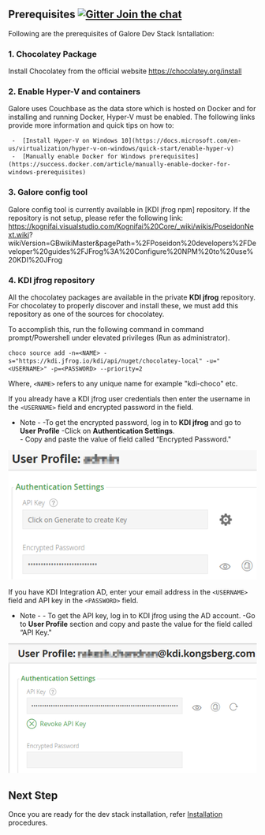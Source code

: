 ## Prerequisites [![Gitter Join the chat](https://badges.gitter.im/Join%20Chat.svg)](https://gitter.im/kognifai/Lobby)

Following are the prerequisites of Galore Dev Stack Isntallation:
### 1. Chocolatey Package ###
Install Chocolatey from the official website https://chocolatey.org/install

### 2.	Enable Hyper-V and containers ###
Galore uses Couchbase as the data store which is hosted on Docker and for installing and running Docker, Hyper-V must be enabled. 
The following links provide more information and quick tips on how to:

     -  [Install Hyper-V on Windows 10](https://docs.microsoft.com/en-us/virtualization/hyper-v-on-windows/quick-start/enable-hyper-v)
     -  [Manually enable Docker for Windows prerequisites](https://success.docker.com/article/manually-enable-docker-for-windows-prerequisites)

### 3. Galore config tool ###
Galore config tool is currently available in [KDI jfrog npm] repository. If the repository is not setup, please refer the following     link:
    https://kognifai.visualstudio.com/Kognifai%20Core/_wiki/wikis/PoseidonNext.wiki?         wikiVersion=GBwikiMaster&pagePath=%2FPoseidon%20developers%2FDeveloper%20guides%2FJFrog%3A%20Configure%20NPM%20to%20use%20KDI%20JFrog

### 4. KDI jfrog repository ###
 All the chocolatey packages are available in the private **KDI jfrog** repository. 
For chocolatey to properly discover and install these, we must add this repository as one of the sources for chocolatey. 

To accomplish this, run the following command in command prompt/Powershell under elevated privileges (Run as administrator).
```
choco source add -n=<NAME> -s="https://kdi.jfrog.io/kdi/api/nuget/chocolatey-local" -u="<USERNAME>" -p=<PASSWORD> --priority=2
```
Where, ```<NAME>``` refers to any unique name for example "kdi-choco" etc.

If you already have a KDI jfrog user credentials then enter the username in the ```<USERNAME>``` field and encrypted password in the <PASSWORD> field. 

- Note - -To get the encrypted password, log in to **KDI jfrog** and go to **User Profile** 
          -Click on **Authentication Settings**.  
          - Copy and paste the value of field called “Encrypted Password."

![](.%20Images/2018-06-21%2018_53_06-kdi.png)

If you have KDI Integration AD, enter your email address in the ```<USERNAME>``` field and API key in the ```<PASSWORD>``` field. 

- Note - -  To get the API key, log in to KDI jfrog using the AD account. 
           -Go to **User Profile** section and copy and paste the value for the field called “API Key."

![](.%20Images/2018-06-22%2017_19_05-kdi.png)

## Next Step

Once you are ready for the dev stack installation, refer [Installation](Installation.md) procedures.
